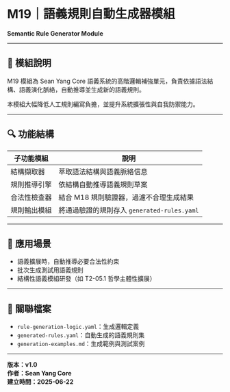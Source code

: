 # M19｜語義規則自動生成器模組  
**Semantic Rule Generator Module**

---

## 📘 模組說明

M19 模組為 Sean Yang Core 語義系統的高階邏輯補強單元，負責依據語法結構、語義演化脈絡，自動推導並生成新的語義規則。

本模組大幅降低人工規則編寫負擔，並提升系統擴張性與自我防禦能力。

---

## 🔍 功能結構

| 子功能模組 | 說明 |
|--------------|------|
| 結構擷取器 | 萃取語法結構與語義脈絡信息 |
| 規則推導引擎 | 依結構自動推導語義規則草案 |
| 合法性檢查器 | 結合 M18 規則驗證器，過濾不合理生成結果 |
| 規則輸出模組 | 將通過驗證的規則存入 `generated-rules.yaml` |

---

## 🧠 應用場景

- 語義擴展時，自動推導必要合法性約束
- 批次生成測試用語義規則
- 結構性語義模組研發（如 T2-05.1 哲學主體性擴展）

---

## 📁 關聯檔案

- `rule-generation-logic.yaml`：生成邏輯定義
- `generated-rules.yaml`：自動生成的語義規則集
- `generation-examples.md`：生成範例與測試案例

---

**版本：v1.0**  
**作者：Sean Yang Core**  
**建立時間：2025-06-22**
